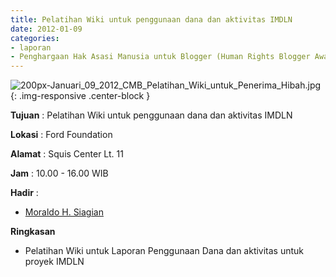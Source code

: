 ```yaml
---
title: Pelatihan Wiki untuk penggunaan dana dan aktivitas IMDLN 
date: 2012-01-09
categories:
- laporan
- Penghargaan Hak Asasi Manusia untuk Blogger (Human Rights Blogger Award)
---
```



![200px-Januari_09_2012_CMB_Pelatihan_Wiki_untuk_Penerima_Hibah.jpg](/uploads/200px-Januari_09_2012_CMB_Pelatihan_Wiki_untuk_Penerima_Hibah.jpg){: .img-responsive .center-block }


**Tujuan** : Pelatihan Wiki untuk penggunaan dana dan aktivitas IMDLN 

**Lokasi** : Ford Foundation 

**Alamat** : Squis Center Lt. 11 

**Jam** : 10.00 - 16.00 WIB 

**Hadir** :
* [Moraldo H. Siagian](http://wiki.ciptamedia.org/wiki/Moraldo_H._Siagian)

**Ringkasan** 
* Pelatihan Wiki untuk Laporan Penggunaan Dana dan aktivitas untuk proyek IMDLN
